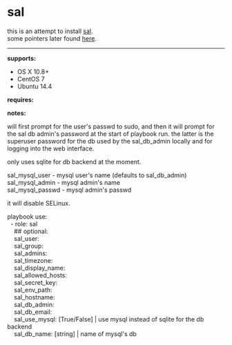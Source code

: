 sal
==========

this is an attempt to install [sal](https://github.com/grahamgilbert/sal).<br />
some pointers later found [here](https://gist.github.com/mikaellofgren/a5fe3351c48bcd9140a7).<br />

----------

**supports:**<br />

- OS X 10.8+
- CentOS 7
- Ubuntu 14.4

**requires:**<br />


**notes:**

will first prompt for the user's passwd to sudo, and then it will prompt for the sal db admin's password at the start of playbook run.  the latter is the superuser password for the db used by the sal\_db\_admin locally and for logging into the web interface.

only uses sqlite for db backend at the moment.

sal\_mysql\_user - mysql user's name (defaults to sal\_db\_admin)<br />
sal\_mysql\_admin - mysql admin's name<br />
sal\_mysql\_passwd - mysql admin's passwd<br />

it will disable SELinux.

playbook use:<br />
&nbsp;&nbsp;\- role: sal<br />
&nbsp;&nbsp;&nbsp;&nbsp;\#\# optional:<br />
&nbsp;&nbsp;&nbsp;&nbsp;sal\_user:<br />
&nbsp;&nbsp;&nbsp;&nbsp;sal\_group:<br />
&nbsp;&nbsp;&nbsp;&nbsp;sal\_admins:<br />
&nbsp;&nbsp;&nbsp;&nbsp;sal\_timezone:<br />
&nbsp;&nbsp;&nbsp;&nbsp;sal\_display\_name:<br />
&nbsp;&nbsp;&nbsp;&nbsp;sal\_allowed\_hosts:<br />
&nbsp;&nbsp;&nbsp;&nbsp;sal\_secret\_key:<br />
&nbsp;&nbsp;&nbsp;&nbsp;sal\_env\_path:<br />
&nbsp;&nbsp;&nbsp;&nbsp;sal\_hostname:<br />
&nbsp;&nbsp;&nbsp;&nbsp;sal\_db\_admin:<br />
&nbsp;&nbsp;&nbsp;&nbsp;sal\_db\_email:<br />
&nbsp;&nbsp;&nbsp;&nbsp;sal\_use\_mysql: [True/False] | use mysql instead of sqlite for the db backend<br />
&nbsp;&nbsp;&nbsp;&nbsp;sal\_db\_name: [string] | name of mysql's db<br />
